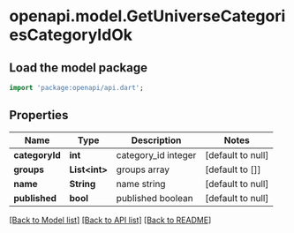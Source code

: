 # openapi.model.GetUniverseCategoriesCategoryIdOk

## Load the model package
```dart
import 'package:openapi/api.dart';
```

## Properties
Name | Type | Description | Notes
------------ | ------------- | ------------- | -------------
**categoryId** | **int** | category_id integer | [default to null]
**groups** | **List&lt;int&gt;** | groups array | [default to []]
**name** | **String** | name string | [default to null]
**published** | **bool** | published boolean | [default to null]

[[Back to Model list]](../README.md#documentation-for-models) [[Back to API list]](../README.md#documentation-for-api-endpoints) [[Back to README]](../README.md)



